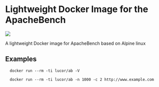 # Lightweight Docker Image for the ApacheBench

[![](https://images.microbadger.com/badges/image/lucor/ab.svg)](http://microbadger.com/images/lucor/ab "Get your own image badge on microbadger.com")

A lightweight Docker image for ApacheBench based on Alpine linux

## Examples

```
  docker run --rm -ti lucor/ab -V
```

```
  docker run --rm -ti lucor/ab -n 1000 -c 2 http://www.example.com
```
